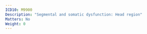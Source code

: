 ```yaml
---
ICD10: M9900
Description: "Segmental and somatic dysfunction: Head region"
Matters: No
Weight: 0
---
```

